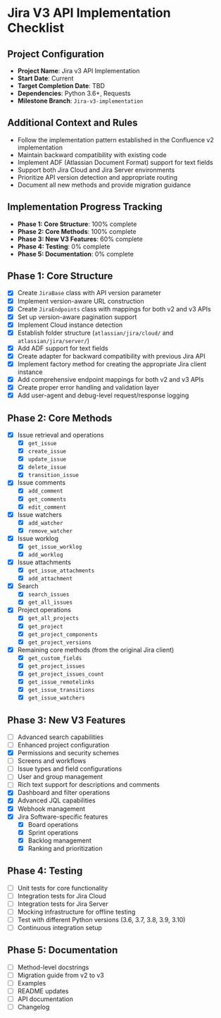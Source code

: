 # Jira V3 API Implementation Checklist

## Project Configuration
- **Project Name**: Jira v3 API Implementation
- **Start Date**: Current
- **Target Completion Date**: TBD
- **Dependencies**: Python 3.6+, Requests
- **Milestone Branch**: `Jira-v3-implementation`

## Additional Context and Rules
- Follow the implementation pattern established in the Confluence v2 implementation
- Maintain backward compatibility with existing code
- Implement ADF (Atlassian Document Format) support for text fields
- Support both Jira Cloud and Jira Server environments
- Prioritize API version detection and appropriate routing
- Document all new methods and provide migration guidance

## Implementation Progress Tracking
- **Phase 1: Core Structure**: 100% complete
- **Phase 2: Core Methods**: 100% complete
- **Phase 3: New V3 Features**: 60% complete
- **Phase 4: Testing**: 0% complete
- **Phase 5: Documentation**: 0% complete

## Phase 1: Core Structure
- [x] Create `JiraBase` class with API version parameter
- [x] Implement version-aware URL construction
- [x] Create `JiraEndpoints` class with mappings for both v2 and v3 APIs
- [x] Set up version-aware pagination support
- [x] Implement Cloud instance detection
- [x] Establish folder structure (`atlassian/jira/cloud/` and `atlassian/jira/server/`)
- [x] Add ADF support for text fields
- [x] Create adapter for backward compatibility with previous Jira API
- [x] Implement factory method for creating the appropriate Jira client instance
- [x] Add comprehensive endpoint mappings for both v2 and v3 APIs
- [x] Create proper error handling and validation layer
- [x] Add user-agent and debug-level request/response logging

## Phase 2: Core Methods
- [x] Issue retrieval and operations
  - [x] `get_issue`
  - [x] `create_issue`
  - [x] `update_issue`
  - [x] `delete_issue`
  - [x] `transition_issue`
- [x] Issue comments
  - [x] `add_comment`
  - [x] `get_comments`
  - [x] `edit_comment`
- [x] Issue watchers
  - [x] `add_watcher`
  - [x] `remove_watcher`
- [x] Issue worklog
  - [x] `get_issue_worklog`
  - [x] `add_worklog`
- [x] Issue attachments
  - [x] `get_issue_attachments`
  - [x] `add_attachment`
- [x] Search
  - [x] `search_issues`
  - [x] `get_all_issues`
- [x] Project operations
  - [x] `get_all_projects`
  - [x] `get_project`
  - [x] `get_project_components`
  - [x] `get_project_versions`
- [x] Remaining core methods (from the original Jira client)
  - [x] `get_custom_fields`
  - [x] `get_project_issues`
  - [x] `get_project_issues_count`
  - [x] `get_issue_remotelinks`
  - [x] `get_issue_transitions`
  - [x] `get_issue_watchers`

## Phase 3: New V3 Features
- [ ] Advanced search capabilities
- [ ] Enhanced project configuration
- [x] Permissions and security schemes
- [ ] Screens and workflows
- [ ] Issue types and field configurations
- [ ] User and group management
- [ ] Rich text support for descriptions and comments
- [x] Dashboard and filter operations
- [x] Advanced JQL capabilities
- [x] Webhook management
- [x] Jira Software-specific features
  - [x] Board operations
  - [x] Sprint operations
  - [x] Backlog management
  - [x] Ranking and prioritization

## Phase 4: Testing
- [ ] Unit tests for core functionality
- [ ] Integration tests for Jira Cloud
- [ ] Integration tests for Jira Server
- [ ] Mocking infrastructure for offline testing
- [ ] Test with different Python versions (3.6, 3.7, 3.8, 3.9, 3.10)
- [ ] Continuous integration setup

## Phase 5: Documentation
- [ ] Method-level docstrings
- [ ] Migration guide from v2 to v3
- [ ] Examples
- [ ] README updates
- [ ] API documentation
- [ ] Changelog 